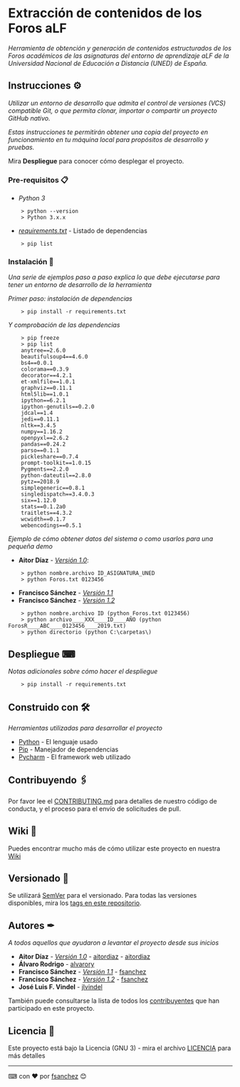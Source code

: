 # Extracción de contenidos de los Foros aLF

_Herramienta de obtención y generación de contenidos estructurados de los Foros académicos de las asignaturas del 
entorno de aprendizaje aLF de la Universidad Nacional de Educación a Distancia (UNED) de España._

## Instrucciones ⚙

_Utilizar un entorno de desarrollo que admita el control de versiones (VCS) compatible Git, o que permita clonar, 
importar o compartir un proyecto GitHub nativo._

_Estas instrucciones te permitirán obtener una copia del proyecto en funcionamiento en tu máquina local para propósitos de desarrollo y pruebas._

Mira **Despliegue** para conocer cómo desplegar el proyecto.


### Pre-requisitos 📋

* _Python 3_

```
    > python --version
    > Python 3.x.x
```

* [_requirements.txt_](https://github.com/IA-LA/PF/blob/master/v1.0/requirements.txt) - Listado de dependencias

```
    > pip list
```

### Instalación 🔧

_Una serie de ejemplos paso a paso explica lo que debe ejecutarse para tener un entorno de desarrollo de la herramienta_

_Primer paso: instalación de dependencias_

```
    > pip install -r requirements.txt
```

_Y comprobación de las dependencias_

```
    > pip freeze
    > pip list
    anytree==2.6.0
    beautifulsoup4==4.6.0
    bs4==0.0.1
    colorama==0.3.9
    decorator==4.2.1
    et-xmlfile==1.0.1
    graphviz==0.11.1
    html5lib==1.0.1
    ipython==6.2.1
    ipython-genutils==0.2.0
    jdcal==1.4
    jedi==0.11.1
    nltk==3.4.5
    numpy==1.16.2
    openpyxl==2.6.2
    pandas==0.24.2
    parso==0.1.1
    pickleshare==0.7.4
    prompt-toolkit==1.0.15
    Pygments==2.2.0
    python-dateutil==2.8.0
    pytz==2018.9
    simplegeneric==0.8.1
    singledispatch==3.4.0.3
    six==1.12.0
    stats==0.1.2a0
    traitlets==4.3.2
    wcwidth==0.1.7
    webencodings==0.5.1
```

_Ejemplo de cómo obtener datos del sistema o como usarlos para una pequeña demo_
* **Aitor Díaz** - [*Versión 1.0*](https://github.com/IA-LA/PF/tree/master/v1.0):
```
    > python nombre.archivo ID_ASIGNATURA_UNED
    > python Foros.txt 0123456
```

* **Francisco Sánchez** - [*Versión 1.1*](https://github.com/IA-LA/foros)
* **Francisco Sánchez** - [*Versión 1.2*](https://github.com/IA-LA/foros)
```
    > python nombre.archivo ID (python Foros.txt 0123456)
    > python archivo____XXX____ID____AÑO (python ForosR____ABC____0123456____2019.txt)
    > python directorio (python C:\carpetas\)
```


## Despliegue ⌨

_Notas adicionales sobre cómo hacer el despliegue_

```
    > pip install -r requirements.txt
```

## Construido con 🛠️

_Herramientas utilizadas para desarrollar el proyecto_

* [Python](https://www.python.org/) - El lenguaje usado
* [Pip](https://pypi.org/project/pip/) - Manejador de dependencias
* [Pycharm](https://www.jetbrains.com/pycharm/) - El framework web utilizado

## Contribuyendo 🖇️

Por favor lee el [CONTRIBUTING.md](https://github.com/IA-LA/PF/blob/master/CONTRIBUTE.md) para detalles de nuestro código de conducta, y el proceso para el envío de solicitudes de pull.

## Wiki 📖

Puedes encontrar mucho más de cómo utilizar este proyecto en nuestra [Wiki](https://github.com/IA-LA/PF/wiki)

## Versionado 📌

Se utilizará [SemVer](http://semver.org/) para el versionado. Para todas las versiones disponibles, mira los [tags en este repositorio](https://github.com/IA-LA/PF/tags).

## Autores ✒

_A todos aquellos que ayudaron a levantar el proyecto desde sus inicios_

* **Aitor Díaz** - [*Versión 1.0*](https://github.com/IA-LA/PF/tree/master/v1.0) - [aitordiaz](https://github.com/aitordm) - [aitordiaz](mailto:aitordiaz@pas.uned.es)
* **Álvaro Rodrigo** - [alvarory](mailto:alvarory@lsi.uned.es)
* **Francisco Sánchez** - [*Versión 1.1*](https://github.com/IA-LA/foros) - [fsanchez](https://github.com/IA-LA)
* **Francisco Sánchez** - [*Versión 1.2*](https://github.com/IA-LA/foros) - [fsanchez](https://github.com/IA-LA)
* **José Luis F. Vindel** - [jlvindel](mailto:jlvindel@dia.uned.es)

También puede consultarse la lista de todos los [contribuyentes](https://github.com/IA-LA/PF/contributors) que han participado en este proyecto. 

## Licencia 📄

Este proyecto está bajo la Licencia (GNU 3) - mira el archivo [LICENCIA](LICENSE) para más detalles




---
⌨ con ❤ por [fsanchez](https://github.com/IA-LA) 😊
